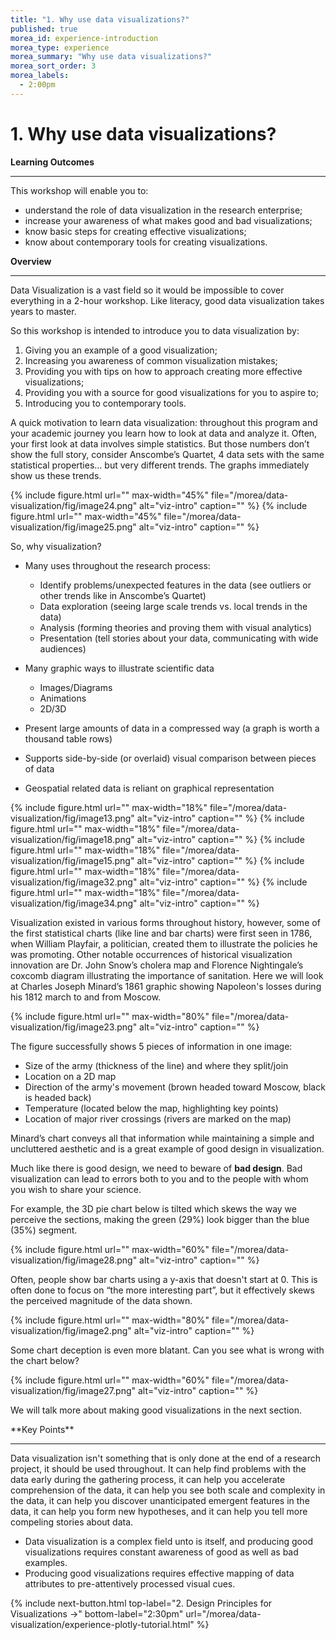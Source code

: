 ```yaml
---
title: "1. Why use data visualizations?"
published: true
morea_id: experience-introduction
morea_type: experience
morea_summary: "Why use data visualizations?"
morea_sort_order: 3
morea_labels:
  - 2:00pm
---
```


# 1. Why use data visualizations?

<div class="alert alert-info mt-3" role="alert" markdown="1">

<i class="fa-solid fa-book-open fa-xl"></i> **Learning Outcomes**
<hr/>
This workshop will enable you to:

* understand the role of data visualization in the research enterprise;
* increase your awareness of what makes good and bad visualizations;
* know basic steps for creating effective visualizations;
* know about contemporary tools for creating visualizations. 
</div>

<div class="alert alert-info mt-3" role="alert" markdown="1">

<i class="fa-solid fa-globe fa-xl"></i> **Overview**
<hr/>
Data Visualization is a vast field so it would be impossible to cover everything in a 2-hour workshop. Like literacy, good data visualization takes years to master.

So this workshop is intended to introduce you to data visualization by:

1. Giving you an example of a good visualization;
2. Increasing you awareness of common visualization mistakes;
3. Providing you with tips on how to approach creating more effective visualizations;
4. Providing you with a source for good visualizations for you to aspire to;
5. Introducing you to contemporary tools.
</div>

A quick motivation to learn data visualization: throughout this program and your academic journey you learn how to look at data and analyze it. Often, your first look at data involves simple statistics. But those numbers don’t show the full story, consider Anscombe’s Quartet, 4 data sets with the same statistical properties… but very different trends. The graphs immediately show us these trends.

{% include figure.html url="" max-width="45%" file="/morea/data-visualization/fig/image24.png" alt="viz-intro" caption="" %}
{% include figure.html url="" max-width="45%" file="/morea/data-visualization/fig/image25.png" alt="viz-intro" caption="" %}

So, why visualization?

* Many uses throughout the research process:

    * Identify problems/unexpected features in the data (see outliers or other trends like in Anscombe’s Quartet)
    * Data exploration (seeing large scale trends vs. local trends in the data)
    * Analysis (forming theories and proving them with visual analytics)
    * Presentation (tell stories about your data, communicating with wide audiences)

* Many graphic ways to illustrate scientific data
    * Images/Diagrams
    * Animations
    * 2D/3D

* Present large amounts of data in a compressed way (a graph is worth a thousand table rows)
* Supports side-by-side (or overlaid) visual comparison between pieces of data
* Geospatial related data is reliant on graphical representation

{% include figure.html url="" max-width="18%" file="/morea/data-visualization/fig/image13.png" alt="viz-intro" caption="" %}
{% include figure.html url="" max-width="18%" file="/morea/data-visualization/fig/image18.png" alt="viz-intro" caption="" %}
{% include figure.html url="" max-width="18%" file="/morea/data-visualization/fig/image15.png" alt="viz-intro" caption="" %}
{% include figure.html url="" max-width="18%" file="/morea/data-visualization/fig/image32.png" alt="viz-intro" caption="" %}
{% include figure.html url="" max-width="18%" file="/morea/data-visualization/fig/image34.png" alt="viz-intro" caption="" %}

Visualization existed in various forms throughout history, however, some of the first statistical charts (like line and bar charts) were first seen in 1786, when William Playfair, a politician, created them to illustrate the policies he was promoting. Other notable occurrences of historical visualization innovation are Dr. John Snow’s cholera map and Florence Nightingale’s coxcomb diagram illustrating the importance of sanitation. Here we will look at Charles Joseph Minard’s 1861 graphic showing Napoleon's losses during his 1812 march to and from Moscow.

{% include figure.html url="" max-width="80%" file="/morea/data-visualization/fig/image23.png" alt="viz-intro" caption="" %}

The figure successfully shows 5 pieces of information in one image:

* Size of the army (thickness of the line) and where they split/join
* Location on a 2D map
* Direction of the army's movement (brown headed toward Moscow, black is headed back)
* Temperature (located below the map, highlighting key points)
* Location of major river crossings (rivers are marked on the map)

Minard’s chart conveys all that information while maintaining a simple and uncluttered aesthetic and is a great example of good design in visualization.

Much like there is good design, we need to beware of **bad design**. Bad visualization can lead to errors both to you and to the people with whom you wish to share your science.

For example, the 3D pie chart below is tilted which skews the way we perceive the sections, making the green (29%) look bigger than the blue (35%) segment.

{% include figure.html url="" max-width="60%" file="/morea/data-visualization/fig/image28.png" alt="viz-intro" caption="" %}

Often, people show bar charts using a y-axis that doesn't start at 0. This is often done to focus on “the more interesting part”, but it effectively skews the perceived magnitude of the data shown.

{% include figure.html url="" max-width="80%" file="/morea/data-visualization/fig/image2.png" alt="viz-intro" caption="" %}

Some chart deception is even more blatant. Can you see what is wrong with the chart below?

{% include figure.html url="" max-width="60%" file="/morea/data-visualization/fig/image27.png" alt="viz-intro" caption="" %}

We will talk more about making good visualizations in the next section.


<div class="alert alert-success mt-3" role="alert" markdown="1">
<i class="fa-solid fa-globe fa-xl"></i> **Key Points**
<hr/>
Data visualization isn't something that is only done at the end of a research project, it should be used throughout. It can help find problems with the data early during the gathering process, it can help you accelerate comprehension of the data, it can help you see both scale and complexity in the data, it can help you discover unanticipated emergent features in the data, it can help you form new hypotheses, and it can help you tell more compeling stories about data.

* Data visualization is a complex field unto is itself, and producing good visualizations requires constant awareness of good as well as bad examples.
* Producing good visualizations requires effective mapping of data attributes to pre-attentively processed visual cues.

</div>

{% include next-button.html 
           top-label="2. Design Principles for Visualizations ->" 
           bottom-label="2:30pm" 
           url="/morea/data-visualization/experience-plotly-tutorial.html" %}
